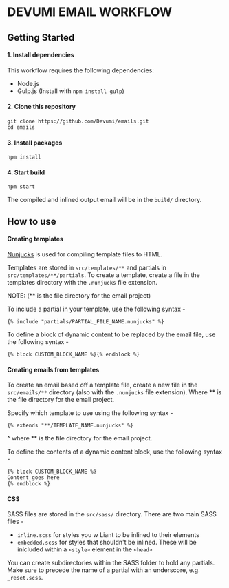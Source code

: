# DEVUMI EMAIL WORKFLOW

## Getting Started
#### 1. Install dependencies

This workflow requires the following dependencies:

- Node.js
- Gulp.js (Install with `npm install gulp`)


#### 2. Clone this repository

```
git clone https://github.com/Devumi/emails.git
cd emails
```

#### 3. Install packages

```
npm install
```

#### 4. Start build

```
npm start
```

The compiled and inlined output email will be in the `build/` directory.

## How to use

#### Creating templates

[Nunjucks](https://mozilla.github.io/nunjucks/) is used for compiling template files to HTML.

Templates are stored in `src/templates/**` and partials in `src/templates/**/partials`. To create a template, create a file in the templates directory with the `.nunjucks` file extension.

NOTE: (** is the file directory for the email project)

To include a partial in your template, use the following syntax -

```
{% include "partials/PARTIAL_FILE_NAME.nunjucks" %}
```

To define a block of dynamic content to be replaced by the email file, use the following syntax -

```
{% block CUSTOM_BLOCK_NAME %}{% endblock %}
```


#### Creating emails from templates

To create an email based off a template file, create a new file in the `src/emails/**` directory (also with the `.nunjucks` file extension). Where ** is the file directory for the email project.

Specify which template to use using the following syntax -

```
{% extends "**/TEMPLATE_NAME.nunjucks" %}
```
^ where ** is the file directory for the email project.

To define the contents of a dynamic content block, use the following syntax -

```
{% block CUSTOM_BLOCK_NAME %}
Content goes here
{% endblock %}
```

#### CSS

SASS files are stored in the `src/sass/` directory. There are two main SASS files -

- `inline.scss` for styles you w Liant to be inlined to their elements
- `embedded.scss` for styles that shouldn't be inlined. These will be inlcluded within a `<style>` element in the `<head>`

You can create subdirectories within the SASS folder to hold any partials. Make sure to precede the name of a partial with an underscore, e.g. `_reset.scss`.
